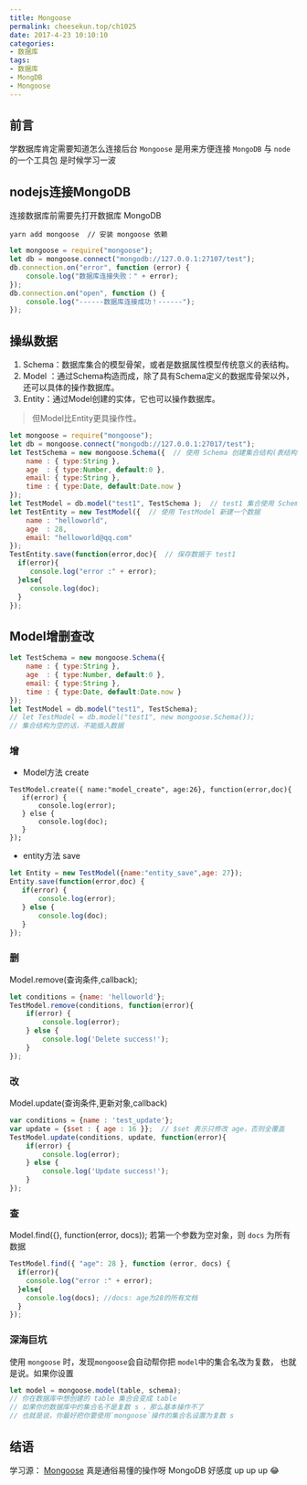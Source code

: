 ```yaml
---
title: Mongoose
permalink: cheesekun.top/ch1025
date: 2017-4-23 10:10:10
categories:
- 数据库
tags:
- 数据库
- MongDB
- Mongoose
---
```


## 前言
学数据库肯定需要知道怎么连接后台
`Mongoose` 是用来方便连接 `MongoDB` 与 `node` 的一个工具包
是时候学习一波
## nodejs连接MongoDB
连接数据库前需要先打开数据库 MongoDB
```git
yarn add mongoose  // 安装 mongoose 依赖
```
```javascript
let mongoose = require("mongoose");
let db = mongoose.connect("mongodb://127.0.0.1:27107/test");
db.connection.on("error", function (error) {
    console.log("数据库连接失败：" + error);
});
db.connection.on("open", function () {
    console.log("------数据库连接成功！------");
});
```
## 操纵数据
1. Schema：数据库集合的模型骨架，或者是数据属性模型传统意义的表结构。
2. Model ：通过Schema构造而成，除了具有Schema定义的数据库骨架以外，还可以具体的操作数据库。
3. Entity：通过Model创建的实体，它也可以操作数据库。
 > 但Model比Entity更具操作性。

```javascript
let mongoose = require("mongoose");
let db = mongoose.connect("mongodb://127.0.0.1:27017/test");
let TestSchema = new mongoose.Schema({  // 使用 Schema 创建集合结构(表结构)
    name : { type:String },
    age  : { type:Number, default:0 },
    email: { type:String },
    time : { type:Date, default:Date.now }
});
let TestModel = db.model("test1", TestSchema );  // test1 集合使用 Schema 结构，若不存在 test1 集合，则创建
let TestEntity = new TestModel({  // 使用 TestModel 新建一个数据
    name : "helloworld",
    age  : 28,
    email: "helloworld@qq.com"
});
TestEntity.save(function(error,doc){  // 保存数据于 test1 
  if(error){
     console.log("error :" + error);
  }else{
     console.log(doc);
  }
});

```
## Model增删查改
```javascript
let TestSchema = new mongoose.Schema({
    name : { type:String },
    age  : { type:Number, default:0 },
    email: { type:String },
    time : { type:Date, default:Date.now }
});
let TestModel = db.model("test1", TestSchema);  
// let TestModel = db.model("test1", new mongoose.Schema());
// 集合结构为空的话，不能插入数据  
```
### 增
- Model方法 create
 ```javacript
TestModel.create({ name:"model_create", age:26}, function(error,doc){
    if(error) {
        console.log(error);
    } else {
        console.log(doc);
    }
});
 ```
- entity方法 save
 ```javascript
let Entity = new TestModel({name:"entity_save",age: 27});
Entity.save(function(error,doc) {
    if(error) {
        console.log(error);
    } else {
        console.log(doc);
    }
});
 ```

### 删
Model.remove(查询条件,callback);
```javascript
let conditions = {name: 'helloworld'};
TestModel.remove(conditions, function(error){
    if(error) {
        console.log(error);
    } else {
        console.log('Delete success!');
    }
});
```
### 改
Model.update(查询条件,更新对象,callback)
```javascript
var conditions = {name : 'test_update'};
var update = {$set : { age : 16 }};  // $set 表示只修改 age，否则全覆盖
TestModel.update(conditions, update, function(error){
    if(error) {
        console.log(error);
    } else {
        console.log('Update success!');
    }
});
```
### 查
Model.find({}, function(error, docs));
若第一个参数为空对象，则 `docs` 为所有数据
```javascript
TestModel.find({ "age": 28 }, function (error, docs) {
  if(error){
    console.log("error :" + error);
  }else{
    console.log(docs); //docs: age为28的所有文档
  }
}); 
```
### 深海巨坑
使用 `mongoose` 时，发现`mongoose`会自动帮你把 `model`中的集合名改为复数，
也就是说。如果你设置
```javascript
let model = mongoose.model(table, schema);
// 你在数据库中想创建的 table 集合会变成 table
// 如果你的数据库中的集合名不是复数 s ，那么基本操作不了
// 也就是说，你最好把你要使用`mongoose`操作的集合名设置为复数 s
```
## 结语
学习源： [Mongoose](http://www.hubwiz.com/course/543b2e7788dba02718b5a4bd/)
真是通俗易懂的操作呀
MongoDB 好感度 up up up
😂

